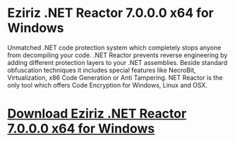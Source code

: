 # Eziriz .NET Reactor 7.0.0.0 x64 for Windows

Unmatched .NET code protection system which completely stops anyone from decompiling your code. .NET Reactor prevents reverse engineering by adding different protection layers to your .NET assemblies. Beside standard obfuscation techniques it includes special features like NecroBit, Virtualization, x86 Code Generation or Anti Tampering. NET Reactor is the only tool which offers Code Encryption for Windows, Linux and OSX.

# [Download Eziriz .NET Reactor 7.0.0.0 x64 for Windows](https://developer.team/dotnet/35362-eziriz-net-reactor-7000-x64-for-windows.html)
